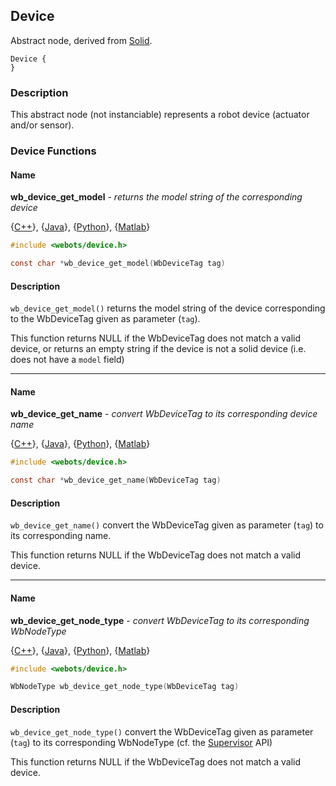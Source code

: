## Device

Abstract node, derived from [Solid](reference/solid.md#solid).

```
Device {
}
```

### Description

This abstract node (not instanciable) represents a robot device (actuator and/or
sensor).

### Device Functions

#### Name

**wb\_device\_get\_model** - *returns the model string of the corresponding device*

{[C++](reference/cpp-api.md)}, {[Java](reference/java-api.md)}, {[Python](reference/python-api.md)}, {[Matlab](reference/matlab-api.md)}

``` c
#include <webots/device.h>

const char *wb_device_get_model(WbDeviceTag tag)
```

#### Description

`wb_device_get_model()` returns the model string of the device corresponding to
the WbDeviceTag given as parameter (`tag`).

This function returns NULL if the WbDeviceTag does not match a valid device, or
returns an empty string if the device is not a solid device (i.e. does not have
a `model` field)

---

#### Name

**wb\_device\_get\_name** - *convert WbDeviceTag to its corresponding device name*

{[C++](reference/cpp-api.md)}, {[Java](reference/java-api.md)}, {[Python](reference/python-api.md)}, {[Matlab](reference/matlab-api.md)}

``` c
#include <webots/device.h>

const char *wb_device_get_name(WbDeviceTag tag)
```

#### Description

`wb_device_get_name()` convert the WbDeviceTag given as parameter (`tag`) to its
corresponding name.

This function returns NULL if the WbDeviceTag does not match a valid device.

---

#### Name

**wb\_device\_get\_node\_type** - *convert WbDeviceTag to its corresponding WbNodeType*

{[C++](reference/cpp-api.md)}, {[Java](reference/java-api.md)}, {[Python](reference/python-api.md)}, {[Matlab](reference/matlab-api.md)}

``` c
#include <webots/device.h>

WbNodeType wb_device_get_node_type(WbDeviceTag tag)
```

#### Description

`wb_device_get_node_type()` convert the WbDeviceTag given as parameter (`tag`)
to its corresponding WbNodeType (cf. the
[Supervisor](reference/supervisor.md#supervisor) API)

This function returns NULL if the WbDeviceTag does not match a valid device.

